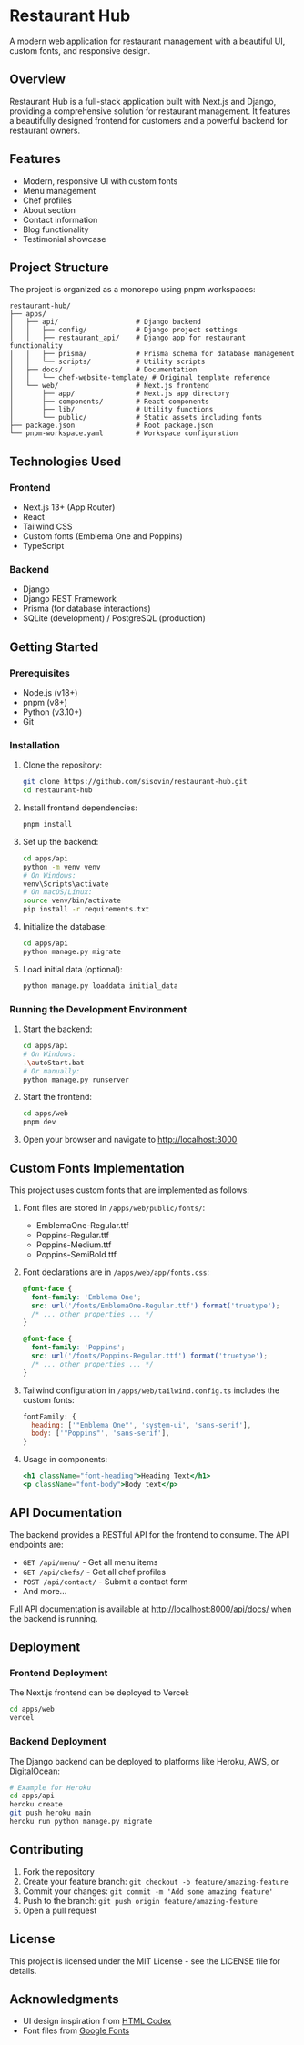 # Restaurant Hub

A modern web application for restaurant management with a beautiful UI, custom fonts, and responsive design.

## Overview

Restaurant Hub is a full-stack application built with Next.js and Django, providing a comprehensive solution for restaurant management. It features a beautifully designed frontend for customers and a powerful backend for restaurant owners.

## Features

- Modern, responsive UI with custom fonts
- Menu management
- Chef profiles
- About section
- Contact information
- Blog functionality
- Testimonial showcase

## Project Structure

The project is organized as a monorepo using pnpm workspaces:

```
restaurant-hub/
├── apps/
│   ├── api/                   # Django backend
│   │   ├── config/            # Django project settings
│   │   ├── restaurant_api/    # Django app for restaurant functionality
│   │   ├── prisma/            # Prisma schema for database management
│   │   └── scripts/           # Utility scripts
│   ├── docs/                  # Documentation
│   │   └── chef-website-template/ # Original template reference
│   └── web/                   # Next.js frontend
│       ├── app/               # Next.js app directory
│       ├── components/        # React components
│       ├── lib/               # Utility functions
│       └── public/            # Static assets including fonts
├── package.json               # Root package.json
└── pnpm-workspace.yaml        # Workspace configuration
```

## Technologies Used

### Frontend
- Next.js 13+ (App Router)
- React
- Tailwind CSS
- Custom fonts (Emblema One and Poppins)
- TypeScript

### Backend
- Django
- Django REST Framework
- Prisma (for database interactions)
- SQLite (development) / PostgreSQL (production)

## Getting Started

### Prerequisites

- Node.js (v18+)
- pnpm (v8+)
- Python (v3.10+)
- Git

### Installation

1. Clone the repository:
   ```bash
   git clone https://github.com/sisovin/restaurant-hub.git
   cd restaurant-hub
   ```

2. Install frontend dependencies:
   ```bash
   pnpm install
   ```

3. Set up the backend:
   ```bash
   cd apps/api
   python -m venv venv
   # On Windows:
   venv\Scripts\activate
   # On macOS/Linux:
   source venv/bin/activate
   pip install -r requirements.txt
   ```

4. Initialize the database:
   ```bash
   cd apps/api
   python manage.py migrate
   ```

5. Load initial data (optional):
   ```bash
   python manage.py loaddata initial_data
   ```

### Running the Development Environment

1. Start the backend:
   ```bash
   cd apps/api
   # On Windows:
   .\autoStart.bat
   # Or manually:
   python manage.py runserver
   ```

2. Start the frontend:
   ```bash
   cd apps/web
   pnpm dev
   ```

3. Open your browser and navigate to [http://localhost:3000](http://localhost:3000)

## Custom Fonts Implementation

This project uses custom fonts that are implemented as follows:

1. Font files are stored in `/apps/web/public/fonts/`:
   - EmblemaOne-Regular.ttf
   - Poppins-Regular.ttf
   - Poppins-Medium.ttf
   - Poppins-SemiBold.ttf

2. Font declarations are in `/apps/web/app/fonts.css`:
   ```css
   @font-face {
     font-family: 'Emblema One';
     src: url('/fonts/EmblemaOne-Regular.ttf') format('truetype');
     /* ... other properties ... */
   }
   
   @font-face {
     font-family: 'Poppins';
     src: url('/fonts/Poppins-Regular.ttf') format('truetype');
     /* ... other properties ... */
   }
   ```

3. Tailwind configuration in `/apps/web/tailwind.config.ts` includes the custom fonts:
   ```js
   fontFamily: {
     heading: ['"Emblema One"', 'system-ui', 'sans-serif'],
     body: ['"Poppins"', 'sans-serif'],
   }
   ```

4. Usage in components:
   ```jsx
   <h1 className="font-heading">Heading Text</h1>
   <p className="font-body">Body text</p>
   ```

## API Documentation

The backend provides a RESTful API for the frontend to consume. The API endpoints are:

- `GET /api/menu/` - Get all menu items
- `GET /api/chefs/` - Get all chef profiles
- `POST /api/contact/` - Submit a contact form
- And more...

Full API documentation is available at [http://localhost:8000/api/docs/](http://localhost:8000/api/docs/) when the backend is running.

## Deployment

### Frontend Deployment

The Next.js frontend can be deployed to Vercel:

```bash
cd apps/web
vercel
```

### Backend Deployment

The Django backend can be deployed to platforms like Heroku, AWS, or DigitalOcean:

```bash
# Example for Heroku
cd apps/api
heroku create
git push heroku main
heroku run python manage.py migrate
```

## Contributing

1. Fork the repository
2. Create your feature branch: `git checkout -b feature/amazing-feature`
3. Commit your changes: `git commit -m 'Add some amazing feature'`
4. Push to the branch: `git push origin feature/amazing-feature`
5. Open a pull request

## License

This project is licensed under the MIT License - see the LICENSE file for details.

## Acknowledgments

- UI design inspiration from [HTML Codex](https://htmlcodex.com)
- Font files from [Google Fonts](https://fonts.google.com/)